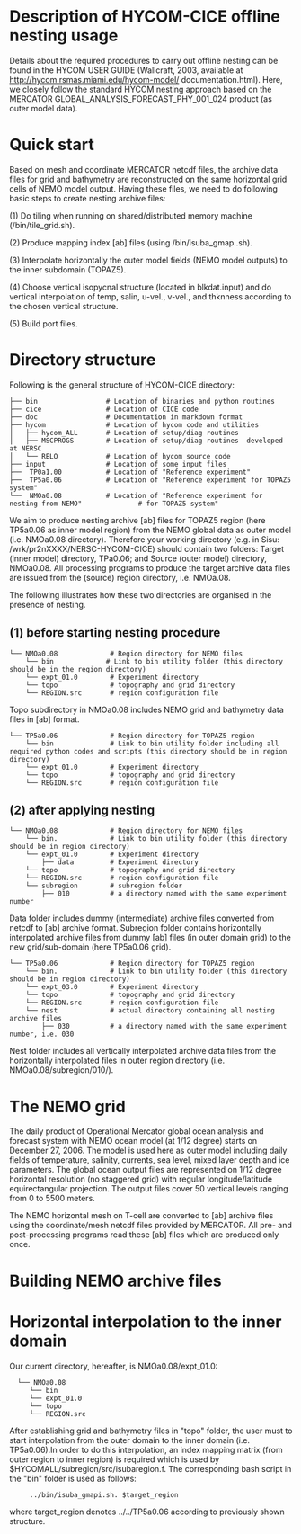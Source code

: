 
#  Description of HYCOM-CICE offline nesting usage

Details about the required procedures to carry out offline nesting can be found in the HYCOM USER GUIDE (Wallcraft, 2003, available at http://hycom.rsmas.miami.edu/hycom-model/ documentation.html). Here, we closely follow the standard HYCOM nesting approach based on the MERCATOR GLOBAL_ANALYSIS_FORECAST_PHY_001_024 product (as outer model data).

#  Quick start

Based on mesh and coordinate MERCATOR netcdf files, the archive data files for grid and bathymetry are reconstructed on the same horizontal grid cells of NEMO model output. Having these files, we need to do following basic steps to create nesting archive files:

(1) Do tiling when running on shared/distributed memory machine (/bin/tile_grid.sh).

(2) Produce mapping index [ab] files (using /bin/isuba_gmap..sh).

(3) Interpolate horizontally the outer model fields (NEMO model outputs) to the inner subdomain (TOPAZ5).

(4) Choose vertical isopycnal structure (located in blkdat.input) and do vertical interpolation of temp, salin, u-vel., v-vel., and thknness according to the chosen vertical structure.

(5) Build port files.

#  Directory structure

Following is the general structure of HYCOM-CICE directory:

	├── bin                 # Location of binaries and python routines
	├── cice                # Location of CICE code
	├── doc                 # Documentation in markdown format
	├── hycom               # Location of hycom code and utilities
	│   ├── hycom_ALL       # Location of setup/diag routines 
	│   ├── MSCPROGS        # Location of setup/diag routines  developed at NERSC
	│   └── RELO            # Location of hycom source code
	├── input               # Location of some input files 
	├──  TP0a1.00           # Location of "Reference experiment"
	├──  TP5a0.06           # Location of "Reference experiment for TOPAZ5 system"
	└──  NMOa0.08           # Location of "Reference experiment for nesting from NEMO" 				# for TOPAZ5 system"


We aim to produce nesting archive [ab] files for TOPAZ5 region (here TP5a0.06 as inner model region) from the NEMO global data as outer model (i.e. NMOa0.08 directory). 
Therefore your working directory (e.g. in Sisu: /wrk/pr2nXXXX/NERSC-HYCOM-CICE) should contain two folders: Target (inner model) directory, TPa0.06; and Source (outer model) directory, NMOa0.08. All processing programs to produce the target archive data files are issued from the (source) region directory, i.e. NMOa.08. 

The following illustrates how these two directories are organised in the presence of nesting. 

## (1) before starting nesting procedure

    └── NMOa0.08             # Region directory for NEMO files
        └── bin             # Link to bin utility folder (this directory should be in the region directory)
        └── expt_01.0        # Experiment directory
        └── topo             # topography and grid directory
        └── REGION.src       # region configuration file
Topo subdirectory in NMOa0.08 includes NEMO grid and bathymetry data files in [ab] format.

    └── TP5a0.06             # Region directory for TOPAZ5 region
        └── bin              # Link to bin utility folder including all required python codes and scripts (this directory should be in region directory)
        └── expt_01.0        # Experiment directory
        └── topo             # topography and grid directory
        └── REGION.src       # region configuration file

## (2) after applying nesting

    └── NMOa0.08             # Region directory for NEMO files
        └── bin.             # Link to bin utility folder (this directory should be in region directory)
        └── expt_01.0        # Experiment directory
            ├── data         # Experiment directory
        └── topo             # topography and grid directory
        └── REGION.src       # region configuration file
        └── subregion        # subregion folder
            ├── 010          # a directory named with the same experiment number
Data folder includes dummy (intermediate) archive files converted from netcdf to [ab] archive format. Subregion folder contains horizontally interpolated archive files from dummy [ab] files (in outer domain grid) to the new grid/sub-domain (here TP5a0.06 grid).

    └── TP5a0.06             # Region directory for TOPAZ5 region
        └── bin.             # Link to bin utility folder (this directory should be in region directory)
        └── expt_03.0        # Experiment directory
        └── topo             # topography and grid directory
        └── REGION.src       # region configuration file
        └── nest             # actual directory containing all nesting archive files
            ├── 030          # a directory named with the same experiment number, i.e. 030

Nest folder includes all vertically interpolated archive data files from the horizontally interpolated files in outer region directory (i.e. NMOa0.08/subregion/010/).

# The NEMO grid

The daily product of Operational Mercator global ocean analysis and forecast system with NEMO ocean model (at 1/12 degree) starts on December 27, 2006. The model is used here as outer model including daily fields of temperature, salinity, currents, sea level, mixed layer depth and ice parameters. The global ocean output files are represented on 1/12 degree horizontal resolution (no staggered grid) with regular longitude/latitude equirectangular projection. The output files cover 50 vertical levels ranging from 0 to 5500 meters.

The NEMO horizontal mesh on T-cell are converted to [ab] archive files using the coordinate/mesh netcdf files provided by MERCATOR. All pre- and post-processing programs read these [ab] files which are produced only once. 

# Building NEMO archive files


# Horizontal interpolation to the inner domain

Our current directory, hereafter, is NMOa0.08/expt_01.0:

      └── NMOa0.08            
         └── bin             
         └── expt_01.0        
         └── topo             
         └── REGION.src       

After establishing grid and bathymetry files in "topo" folder, the user must to start interpolation from the outer domain to the inner domain (i.e. TP5a0.06).In order to do this interpolation, an index mapping matrix (from outer region to inner region) is required which is used by $HYCOMALL/subregion/src/isubaregion.f. The corresponding bash script in the "bin" folder is used as follows:
       
         ../bin/isuba_gmapi.sh. $target_region

where target_region denotes ../../TP5a0.06 according to previously shown structure.


  
